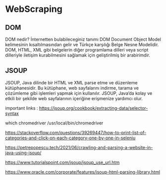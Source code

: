 # WebScraping

## DOM 
DOM nedir? İnternetten bulabileceginiz tanımı DOM Document Object Model kelimesinin kısaltılmasından gelir ve Türkçe karşılığı Belge Nesne Modelidir. DOM, HTML, XML gibi belgelerin diğer programlama dilleri veya script dilleriyle iletişim kurabilmesini sağlamak için geliştirilmiş bir arabirimdir.

## JSOUP

JSOUP, Java dilinde bir HTML ve XML parse etme ve düzenleme kütüphanesidir. Bu kütüphane, web sayfalarını indirme, tarama ve çözümleme gibi işlemleri yapmak için kullanılır. JSOUP, Java’da kolay ve etkili bir şekilde web sayfalarının içeriğine erişmenize yardımcı olur.

important links : https://jsoup.org/cookbook/extracting-data/selector-syntax

which chromedriver
/usr/local/bin/chromedriver

https://stackoverflow.com/questions/39269447/how-to-print-list-of-categories-and-click-on-each-category-one-by-one-in-seleniu

https://petrepopescu.tech/2021/06/crawling-and-parsing-a-website-in-java-using-jsoup/

https://www.tutorialspoint.com/jsoup/jsoup_use_url.htm

https://www.oracle.com/corporate/features/jsoup-html-parsing-library.html
